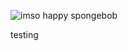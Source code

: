 ![imso happy spongebob]([http://url/to/img.png](https://i.pinimg.com/236x/9f/97/51/9f975113bda0cb6758dd49578f8a1c70.jpg))


testing
